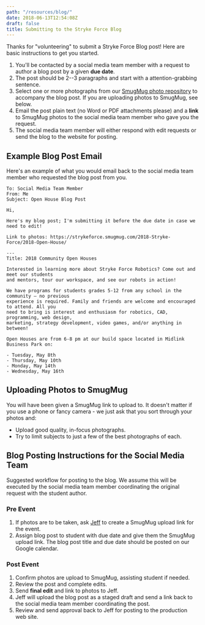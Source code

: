 ```yaml
---
path: "/resources/blog/"
date: 2018-06-13T12:54:08Z
draft: false
title: Submitting to the Stryke Force Blog
---
```


Thanks for "volunteering" to submit a Stryke Force Blog post! Here are basic instructions to get you started.

1. You'll be contacted by a social media team member with a request to author a blog post by a given **due date**.
2. The post should be 2--3 paragraphs and start with a attention-grabbing sentence.
3. Select one or more photographs from our [SmugMug photo repository][smugmug] to accompany the blog post. If you are uploading photos to SmugMug, see below.
4. Email the post plain text (no Word or PDF attachments please) and a **link** to SmugMug photos to the social media team member who gave you the request.
5. The social media team member will either respond with edit requests or send the blog to the website for posting.

## Example Blog Post Email

Here's an example of what you would email back to the social media team member who requested the blog post from you.

```
To: Social Media Team Member
From: Me
Subject: Open House Blog Post

Hi,

Here's my blog post; I'm submitting it before the due date in case we need to edit!

Link to photos: https://strykeforce.smugmug.com/2018-Stryke-Force/2018-Open-House/

---
Title: 2018 Community Open Houses

Interested in learning more about Stryke Force Robotics? Come out and meet our students
and mentors, tour our workspace, and see our robots in action!

We have programs for students grades 5-12 from any school in the community — no previous
experience is required. Family and friends are welcome and encouraged to attend. All you
need to bring is interest and enthusiasm for robotics, CAD, programming, web design,
marketing, strategy development, video games, and/or anything in between!

Open Houses are from 6-8 pm at our build space located in Midlink Business Park on:

- Tuesday, May 8th
- Thursday, May 10th
- Monday, May 14th
- Wednesday, May 16th

```

## Uploading Photos to SmugMug

You will have been given a SmugMug link to upload to. It doesn't matter if you use a phone or fancy camera - we just ask that you sort through your photos and:
 - Upload good quality, in-focus photographs.
 - Try to limit subjects to just a few of the best photographs of each.

## Blog Posting Instructions for the Social Media Team

Suggested workflow for posting to the blog. We assume this will be executed by the social media team member coordinating the original request with the student author.

### Pre Event

1. If photos are to be taken, ask [Jeff][jeff] to create a SmugMug upload link for the event.
2. Assign blog post to student with due date and give them the SmugMug upload link. The blog post title and due date should be posted on our Google calendar.

### Post Event

1. Confirm photos are upload to SmugMug, assisting student if needed.
2. Review the post and complete edits.
3. Send **final edit** and link to photos to Jeff.
4. Jeff will upload the blog post as a staged draft and send a link back to the social media team member coordinating the post.
5. Review and send approval back to Jeff for posting to the production web site.


[jeff]: mailto:jeff@j3ff.io?subject=SmugMug%20Upload%20Link%20Request
[smugmug]: https://strykeforce.smugmug.com